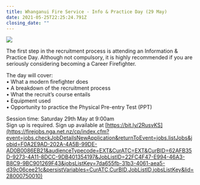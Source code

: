 ```yaml
---
title: Whanganui Fire Service - Info & Practice Day (29 May)
date: 2021-05-25T22:25:24.791Z
closing_date: ""
---
```

![](https://res.cloudinary.com/whanganuihigh/image/upload/v1621981785/Careers%20and%20Vocational/Fire_fighters_day.jpg)

The first step in the recruitment process is attending an Information & Practice Day. Although not compulsory, it is highly recommended if you are seriously considering becoming a Career Firefighter.

The day will cover:\
• What a modern firefighter does\
• A breakdown of the recruitment process\
• What the recruit’s course entails\
• Equipment used\
• Opportunity to practice the Physical Pre-entry Test (PPT)

Session time: Saturday 29th May at 9:00am\
Sign up is required. Sign up available at [https://bit.ly/2RusvKS](https://firejobs.nga.net.nz/cp/index.cfm?event=jobs.checkJobDetailsNewApplication&returnToEvent=jobs.listJobs&jobid=F0A2E9AD-202A-4A5B-99DE-AD0B0086EB21&audienceTypecode=EXT&CurATC=EXT&CurBID=62AFB35D-9273-4A11-8DCC-9DB401354197&JobListID=22FC4F47-E994-46A3-B8C9-9BC901269F43&jobsListKey=7da655fb-31b3-4061-aea5-d39c06cee21c&persistVariables=CurATC,CurBID,JobListID,jobsListKey&lid=28000750010)